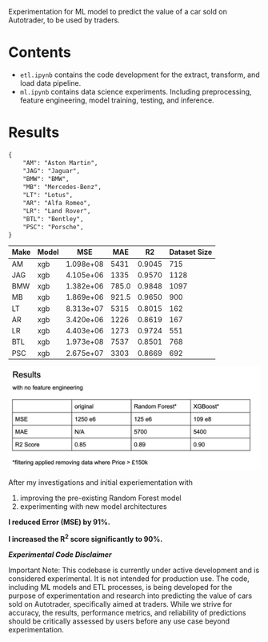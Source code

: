 Experimentation for ML model to predict the value of a car sold on Autotrader, to be used by traders.

# Contents

- `etl.ipynb` contains the code development for the extract, transform, and load data pipeline.
- `ml.ipynb` contains data science experiments. Including preprocessing, feature engineering, model training, testing, and inference.

# Results

```
{
    "AM": "Aston Martin",
    "JAG": "Jaguar",
    "BMW": "BMW",
    "MB": "Mercedes-Benz",
    "LT": "Lotus",
    "AR": "Alfa Romeo",
    "LR": "Land Rover",
    "BTL": "Bentley",
    "PSC": "Porsche",
}
```

| Make | Model | MSE       | MAE   | R2     | Dataset Size |
| ---- | ----- | --------- | ----- | ------ | ------------ |
| AM   | xgb   | 1.098e+08 | 5431  | 0.9045 | 715          |
| JAG  | xgb   | 4.105e+06 | 1335  | 0.9570 | 1128         |
| BMW  | xgb   | 1.382e+06 | 785.0 | 0.9848 | 1097         |
| MB   | xgb   | 1.869e+06 | 921.5 | 0.9650 | 900          |
| LT   | xgb   | 8.313e+07 | 5315  | 0.8015 | 162          |
| AR   | xgb   | 3.420e+06 | 1226  | 0.8619 | 167          |
| LR   | xgb   | 4.403e+06 | 1273  | 0.9724 | 551          |
| BTL  | xgb   | 1.973e+08 | 7537  | 0.8501 | 768          |
| PSC  | xgb   | 2.675e+07 | 3303  | 0.8669 | 692          |

![Results](plots/results_image.png)

After my investigations and initial experiementation with

1. improving the pre-existing Random Forest model
2. experimenting with new model architectures

**I reduced Error (MSE) by 91%.**

**I increased the R<sup>2</sup> score significantly to 90%.**

**_Experimental Code Disclaimer_**

Important Note: This codebase is currently under active development and is considered experimental. It is not intended for production use. The code, including ML models and ETL processes, is being developed for the purpose of experimentation and research into predicting the value of cars sold on Autotrader, specifically aimed at traders. While we strive for accuracy, the results, performance metrics, and reliability of predictions should be critically assessed by users before any use case beyond experimentation.
